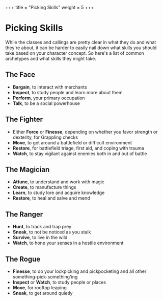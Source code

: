 +++
title = "Picking Skills"
weight = 5
+++

# Picking Skills

While the classes and callings are pretty clear in what they do and what they're about,
it can be harder to easily nail down what skills you should take based on your character concept.
So here's a list of common archetypes and what skills they might take.

## The Face

- **Bargain**, to interact with merchants
- **Inspect**, to study people and learn more about them
- **Perform**, your primary occupation
- **Talk**, to be a social powerhouse

## The Fighter

- Either **Force** or **Finesse**, depending on whether you favor strength or dexterity, for Grappling checks
- **Move**, to get around a battlefield or difficult environment
- **Restore**, for battlefield triage, first aid, and coping with trauma
- **Watch**, to stay vigilant against enemies both in and out of battle

## The Magician

- **Attune**, to understand and work with magic
- **Create**, to manufacture things
- **Learn**, to study lore and acquire knowledge
- **Restore**, to heal and salve and mend

## The Ranger

- **Hunt**, to track and trap prey
- **Sneak**, to not be noticed as you stalk
- **Survive**, to live in the wild
- **Watch**, to hone your senses in a hostile environment

## The Rogue

- **Finesse**, to do your lockpicking and pickpocketing and all other something-pick-something'ing
- **Inspect** or **Watch**, to study people or places
- **Move**, for rooftop leaping
- **Sneak**, to get around quietly